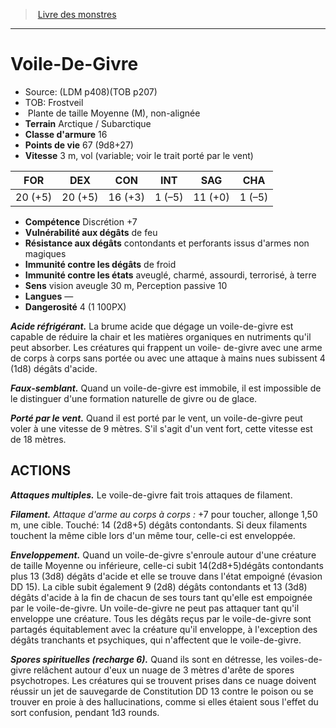 ﻿> [Livre des monstres](tome_of_beasts.md)

---

# Voile-De-Givre

- Source: (LDM p408)(TOB p207)
- TOB: Frostveil
-  Plante de taille Moyenne (M), non-alignée
- **Terrain** Arctique / Subarctique
- **Classe d'armure** 16
- **Points de vie** 67 (9d8+27)
- **Vitesse** 3 m, vol (variable; voir le trait porté par le vent)

|FOR|DEX|CON|INT|SAG|CHA|
|---|---|---|---|---|---|
|20 (+5)|20 (+5)|16 (+3)|1 (–5)|11 (+0)|1 (–5)|

- **Compétence** Discrétion +7
- **Vulnérabilité aux dégâts** de feu
- **Résistance aux dégâts** contondants et perforants issus d'armes non magiques
- **Immunité contre les dégâts** de froid
- **Immunité contre les états** aveuglé, charmé, assourdi, terrorisé, à terre
- **Sens** vision aveugle 30 m, Perception passive 10
- **Langues** —
- **Dangerosité** 4 (1 100PX)

**_Acide réfrigérant._** La brume acide que dégage un voile-de-givre est capable de réduire la chair et les matières organiques en nutriments qu'il peut absorber. Les créatures qui frappent un voile- de-givre avec une arme de corps à corps sans portée ou avec une attaque à mains nues subissent 4 (1d8) dégâts d'acide.

**_Faux-semblant._** Quand un voile-de-givre est immobile, il est impossible de le distinguer d'une formation naturelle de givre ou de glace.

**_Porté par le vent._** Quand il est porté par le vent, un voile-de-givre peut voler à une vitesse de 9 mètres. S'il s'agit d'un vent fort, cette vitesse est de 18 mètres.

## ACTIONS

**_Attaques multiples._** Le voile-de-givre fait trois attaques de filament.

**_Filament._** _Attaque d'arme au corps à corps :_ +7 pour toucher, allonge 1,50 m, une cible. Touché: 14 (2d8+5) dégâts contondants. Si deux filaments touchent la même cible lors d'un même tour, celle-ci est enveloppée.

**_Enveloppement._** Quand un voile-de-givre s'enroule autour d'une créature de taille Moyenne ou inférieure, celle-ci subit 14(2d8+5)dégâts contondants plus 13 (3d8) dégâts d'acide et elle se trouve dans l'état empoigné (évasion DD 15). La cible subit également 9 (2d8) dégâts contondants et 13 (3d8) dégâts d'acide à la fin de chacun de ses tours tant qu'elle est empoignée par le voile-de-givre. Un voile-de-givre ne peut pas attaquer tant qu'il enveloppe une créature. Tous les dégâts reçus par le voile-de-givre sont partagés équitablement avec la créature qu'il enveloppe, à l'exception des dégâts tranchants et psychiques, qui n'affectent que le voile-de-givre.

**_Spores spirituelles (recharge 6)._** Quand ils sont en détresse, les voiles-de-givre relâchent autour d'eux un nuage de 3 mètres d'arête de spores psychotropes. Les créatures qui se trouvent prises dans ce nuage doivent réussir un jet de sauvegarde de Constitution DD 13 contre le poison ou se trouver en proie à des hallucinations, comme si elles étaient sous l'effet du sort confusion, pendant 1d3 rounds.

